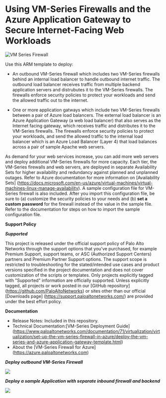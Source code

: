 # Using VM-Series Firewalls and the Azure Application Gateway to Secure Internet-Facing Web Workloads

![VM Series Firewall](https://raw.githubusercontent.com/fullscale180/PAN/master/azure-multiResGroup/archdiagram.png "VM Series Firewall")


Use this ARM template to deploy: 

* An outbound VM-Series firewall which includes two VM-Series firewalls behind an internal load balancer to handle outbound internet traffic. 
The outbound load balancer receives traffic from multiple backend application servers and distrubutes it to the VM-Series firewalls.  The 
firewalls enforce security policies to protect your workloads and send the allowed traffic out to the internet. 

* One or more application gatways which include two VM-Series firewalls between a pair of Azure load balancers. The external load balancer
is an Azure Application Gateway (a web load balancer) that also serves as the Internet facing gateway, which  receives traffic and distributes 
it to the VM-Series firewalls. The firewalls enforce security policies to protect your workloads, and send the allowed traffic to the internal 
load balancer which is an Azure Load Balancer (Layer 4) that load balances across a pair of sample Apache web servers. 

As demand for your web services increase, you can add more web servers and deploy additional VM-Series firewalls for more capacity. Each tier, the VM-Series firewalls and web servers, are deployed in separate Availability Sets for higher availability and redundancy against planned and unplanned outages. Refer to Azure documentation for more information on [Availability Sets] (https://docs.microsoft.com/en-us/azure/virtual-machines/virtual-machines-linux-manage-availability). A sample configuration file for VM-Series firewall is also included. After you import this configuration file, be sure to (a) customize the security policies to your needs and (b) <b>set a custom password</b> for the firewall instead of the value in the sample file. Refer to the documentation for steps on how to import the sample configuration file. 

**Support Policy**

***Supported***
 
This project is released under the official support policy of Palo Alto Networks through the support options that you've purchased, for example Premium Support, support teams, or ASC (Authorized Support Centers) partners and Premium Partner Support options. The support scope is restricted to troubleshooting for the stated/intended use cases and product versions specified in the project documentation and does not cover customization of the scripts or templates.
Only projects explicitly tagged with "Supported" information are officially supported. Unless explicitly tagged, all projects or work posted in our [GitHub repository] (https://github.com/PaloAltoNetworks) or sites other than our official [Downloads page] (https://support.paloaltonetworks.com/) are provided under the best effort policy.
 
**Documentation**
* Release Notes: Included in this repository.
* Technical Documentation:[VM-Series Deployment Guide] (https://www.paloaltonetworks.com/documentation/71/virtualization/virtualization/set-up-the-vm-series-firewall-in-azure/deploy-the-vm-series-and-azure-application-gateway-template.html)
* About the [VM-Series Firewall for Azure] (https://azure.paloaltonetworks.com)

***Deploy outbound VM-Series Firewall***

[<img src="http://azuredeploy.net/deploybutton.png"/>](https://portal.azure.com/#create/Microsoft.Template/uri/https%3A%2F%2Fraw.githubusercontent.com%2Ffullscale180%2FPAN%2Fmaster%2Fazure-multiResGroup%2FazureDeployInfra.json)

***Deploy a sample Application with separate inbound firewall and backend***

[<img src="http://azuredeploy.net/deploybutton.png"/>](https://portal.azure.com/#create/Microsoft.Template/uri/https%3A%2F%2Fraw.githubusercontent.com%2Ffullscale180%2FPAN%2Fmaster%2Fazure-multiResGroup%2FazureDeployApp.json)

